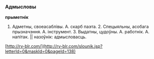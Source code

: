 ### Адмысловы
**прыметнік**

1. Адметны, своеасаблівы. А. скарб паэта. 2. Спецыяльны, асобага прызначэння. А. інструмент. 3. Выдатны, цудоўны. А. работнік. А. напітак. || назоўнік: адмысловасць.

<a rel="author">[http://rv-blr.com/](http://rv-blr.com/slounik.jsp?letterId=0&maskId=0&pageId=138)</a>
